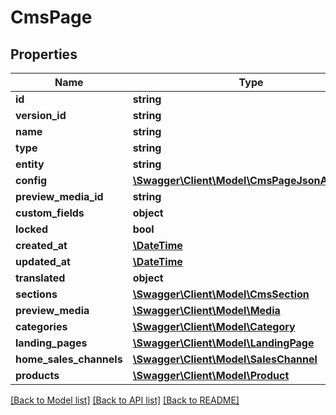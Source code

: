 # CmsPage

## Properties
Name | Type | Description | Notes
------------ | ------------- | ------------- | -------------
**id** | **string** |  | [optional] 
**version_id** | **string** |  | [optional] 
**name** | **string** |  | 
**type** | **string** |  | 
**entity** | **string** |  | [optional] 
**config** | [**\Swagger\Client\Model\CmsPageJsonApiConfig**](CmsPageJsonApiConfig.md) |  | [optional] 
**preview_media_id** | **string** |  | [optional] 
**custom_fields** | **object** |  | [optional] 
**locked** | **bool** |  | [optional] 
**created_at** | [**\DateTime**](\DateTime.md) |  | 
**updated_at** | [**\DateTime**](\DateTime.md) |  | [optional] 
**translated** | **object** |  | [optional] 
**sections** | [**\Swagger\Client\Model\CmsSection**](CmsSection.md) |  | [optional] 
**preview_media** | [**\Swagger\Client\Model\Media**](Media.md) |  | [optional] 
**categories** | [**\Swagger\Client\Model\Category**](Category.md) |  | [optional] 
**landing_pages** | [**\Swagger\Client\Model\LandingPage**](LandingPage.md) |  | [optional] 
**home_sales_channels** | [**\Swagger\Client\Model\SalesChannel**](SalesChannel.md) |  | [optional] 
**products** | [**\Swagger\Client\Model\Product**](Product.md) |  | [optional] 

[[Back to Model list]](../../README.md#documentation-for-models) [[Back to API list]](../../README.md#documentation-for-api-endpoints) [[Back to README]](../../README.md)

